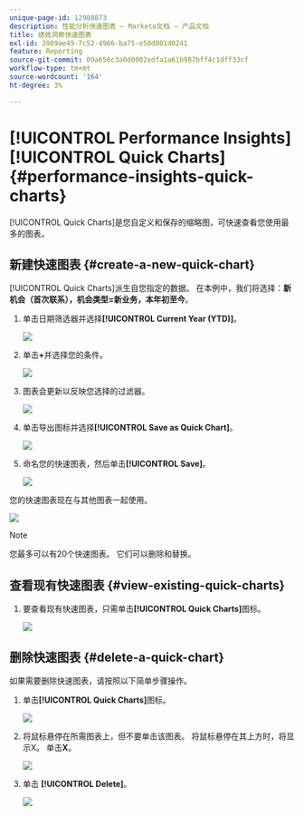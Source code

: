 ```yaml
---
unique-page-id: 12980873
description: 性能分析快速图表 — Marketo文档 — 产品文档
title: 绩效洞察快速图表
exl-id: 3989ae49-7c52-4966-ba75-e58d001d0241
feature: Reporting
source-git-commit: 09a656c3a0d0002edfa1a61b987bff4c1dff33cf
workflow-type: tm+mt
source-wordcount: '164'
ht-degree: 3%

---
```


# [!UICONTROL Performance Insights] [!UICONTROL Quick Charts] {#performance-insights-quick-charts}

[!UICONTROL Quick Charts]是您自定义和保存的缩略图，可快速查看您使用最多的图表。

## 新建快速图表 {#create-a-new-quick-chart}

[!UICONTROL Quick Charts]派生自您指定的数据。 在本例中，我们将选择：**新机会（首次联系），机会类型=新业务，本年初至今**。

1. 单击日期筛选器并选择&#x200B;**[!UICONTROL Current Year (YTD)]**。

   ![](assets/1-2.png)

1. 单击&#x200B;**+**&#x200B;并选择您的条件。

   ![](assets/2-2.png)

1. 图表会更新以反映您选择的过滤器。

   ![](assets/3-3.png)

1. 单击导出图标并选择&#x200B;**[!UICONTROL Save as Quick Chart]**。

   ![](assets/4-2.png)

1. 命名您的快速图表，然后单击&#x200B;**[!UICONTROL Save]**。

   ![](assets/5-3.png)

您的快速图表现在与其他图表一起使用。

![](assets/6-3.png)

>[!NOTE]
>
>您最多可以有20个快速图表。 它们可以删除和替换。

## 查看现有快速图表 {#view-existing-quick-charts}

1. 要查看现有快速图表，只需单击&#x200B;**[!UICONTROL Quick Charts]**&#x200B;图标。

   ![](assets/7-1.png)

## 删除快速图表 {#delete-a-quick-chart}

如果需要删除快速图表，请按照以下简单步骤操作。

1. 单击&#x200B;**[!UICONTROL Quick Charts]**&#x200B;图标。

   ![](assets/8-1.png)

1. 将鼠标悬停在所需图表上，但不要单击该图表。 将鼠标悬停在其上方时，将显示X。 单击&#x200B;**X**。

   ![](assets/9-2.png)

1. 单击 **[!UICONTROL Delete]**。

   ![](assets/10-1.png)

